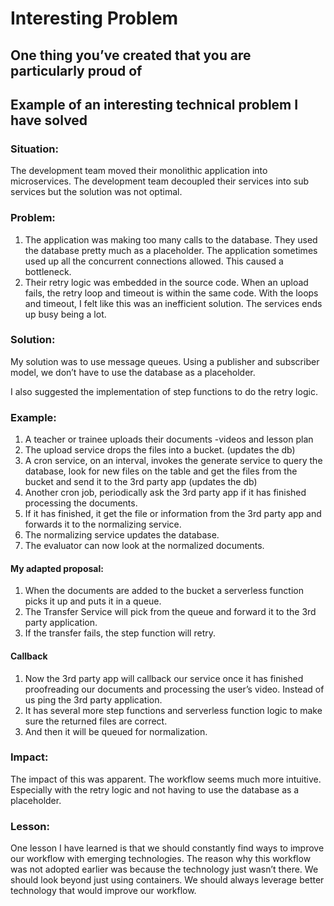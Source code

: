 # Interesting Problem

## One thing you’ve created that you are particularly proud of
## Example of an interesting technical problem I have solved

### Situation:
The development team moved their monolithic application into microservices. The development team decoupled their services into sub services but the solution was not optimal.

### Problem:
1. The application was making too many calls to the database. They used the database pretty much as a placeholder. The application sometimes used up all the concurrent connections allowed. This caused a bottleneck.
2. Their retry logic was embedded in the source code. When an upload fails, the retry loop and timeout is within the same code. With the loops and timeout, I felt like this was an inefficient solution. The services ends up busy being a lot.


### Solution:
My solution was to use message queues. Using a publisher and subscriber model, we don’t have to use the database as a placeholder.

I also suggested the implementation of step functions to do the retry logic.

### Example:
1. A teacher or trainee uploads their documents -videos and lesson plan 
2. The upload service drops the files into a bucket. (updates the db)
3. A cron service, on an interval, invokes the generate service to query the database, look for new files on the table and get the files from the bucket and send it to the 3rd party app (updates the db)
4. Another cron job, periodically ask the 3rd party app if it has finished processing the documents. 
5. If it has finished, it get the file or information from the 3rd party app and forwards it to the normalizing service.
6. The normalizing service updates the database.
7. The evaluator can now look at the normalized documents. 


#### My adapted proposal:
1. When the documents are added to the bucket a serverless function picks it up and puts it in a queue. 
2. The Transfer Service will pick from the queue and forward it to the 3rd party application.
3. If the transfer fails, the step function will retry.

#### Callback
1. Now the 3rd party app will callback our service once it has finished proofreading our documents and processing the user’s video. Instead of us ping the 3rd party application.
2. It has several more step functions and serverless function logic to make sure the returned files are correct.
3. And then it will be queued for normalization.

### Impact:
The impact of this was apparent. The workflow seems much more intuitive. Especially with the retry logic and not having to use the database as a placeholder.

### Lesson:
One lesson I have learned is that we should constantly find ways to improve our workflow with emerging technologies. The reason why this workflow was not adopted earlier was because the technology just wasn’t there. We should look beyond just using containers. We should always leverage better technology that would improve our workflow. 

